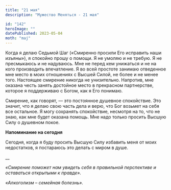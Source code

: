 ```yaml
---
title: "21 мая"
description: "Мужество Меняться - 21 мая"

id: "142"
heroImage: ""
datePublished: 2023-05-04
moth: "maj"
---
```


Когда я делаю Седьмой Шаг («Смиренно просили Его исправить наши изъяны»), я
спокойно прошу о помощи. Я не умоляю и не требую. Я не пресмыкаюсь и не
надуваюсь. Мне не перед кем унижаться и не на кого производить впечатление. Я
во всей простоте занимаю отведенное мне место в моих отношениях с Высшей
Силой, не более и не менее того. Настоящее смирение никогда не унизительно.
Напротив, мне оказана честь занять достойное место в прекрасном партнерстве,
которое я поддерживаю с Богом, как я Его понимаю.

Смирение, как говорят, — это постоянное душевное спокойствие. Это значит, что
я делаю свою часть дела и верю, что Бог возьмет на себя все остальное. Я могу
сохранять спокойствие, несмотря на то, что не знаю, как мне будет оказана
помощь. Мне надо только просить Высшую Силу о душевном покое.

**Напоминание на сегодня**

Сегодня, когда я буду просить Высшую Силу избавить меня от моих недостатков, я
постараюсь это делать с миром в душе.

\_\_

_«Смирение поможет нам увидеть себя в правильной перспективе и оставаться
открытыми к правде»._

_«Алкоголизм – семейная болезнь»._
